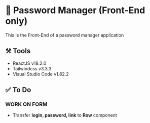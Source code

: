 # :closed_lock_with_key: Password Manager (Front-End only)

This is the Front-End of a password manager application
<!-- For later : Give informations about the goal of this project -->

## :hammer_and_pick: Tools
- ReactJS v18.2.0
- Tailwindcss v3.3.3
- Visual Studio Code v1.82.2

## :white_check_mark: To Do
### WORK ON FORM
- Transfer **login, password, link** to **Row** component
